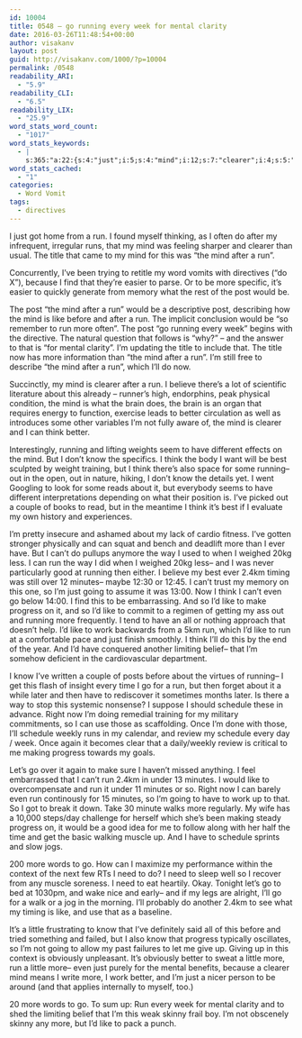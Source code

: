 ```yaml
---
id: 10004
title: 0548 – go running every week for mental clarity
date: 2016-03-26T11:48:54+00:00
author: visakanv
layout: post
guid: http://visakanv.com/1000/?p=10004
permalink: /0548
readability_ARI:
  - "5.9"
readability_CLI:
  - "6.5"
readability_LIX:
  - "25.9"
word_stats_word_count:
  - "1017"
word_stats_keywords:
  - |
    s:365:"a:22:{s:4:"just";i:5;s:4:"mind";i:12;s:7:"clearer";i:4;s:5:"title";i:3;s:4:"post";i:4;s:4:"like";i:8;s:7:"running";i:6;s:4:"week";i:3;s:6:"mental";i:3;s:4:"i'll";i:5;s:6:"better";i:4;s:5:"think";i:6;s:4:"know";i:5;s:4:"best";i:3;s:5:"can't";i:4;s:7:"minutes";i:4;s:5:"going";i:3;s:8:"progress";i:4;s:4:"work";i:3;s:8:"schedule";i:4;s:4:"need";i:3;s:6:"little";i:3;}";
word_stats_cached:
  - "1"
categories:
  - Word Vomit
tags:
  - directives
---
```

I just got home from a run. I found myself thinking, as I often do after my infrequent, irregular runs, that my mind was feeling sharper and clearer than usual. The title that came to my mind for this was &#8220;the mind after a run&#8221;.

Concurrently, I&#8217;ve been trying to retitle my word vomits with directives (&#8220;do X&#8221;), because I find that they&#8217;re easier to parse. Or to be more specific, it&#8217;s easier to quickly generate from memory what the rest of the post would be.

The post &#8220;the mind after a run&#8221; would be a descriptive post, describing how the mind is like before and after a run. The implicit conclusion would be &#8220;so remember to run more often&#8221;. The post &#8220;go running every week&#8221; begins with the directive. The natural question that follows is &#8220;why?&#8221; – and the answer to that is &#8220;for mental clarity&#8221;. I&#8217;m updating the title to include that. The title now has more information than &#8220;the mind after a run&#8221;. I&#8217;m still free to describe &#8220;the mind after a run&#8221;, which I&#8217;ll do now.

Succinctly, my mind is clearer after a run. I believe there&#8217;s a lot of scientific literature about this already – runner&#8217;s high, endorphins, peak physical condition, the mind is what the brain does, the brain is an organ that requires energy to function, exercise leads to better circulation as well as introduces some other variables I&#8217;m not fully aware of, the mind is clearer and I can think better.

Interestingly, running and lifting weights seem to have different effects on the mind. But I don&#8217;t know the specifics. I think the body I want will be best sculpted by weight training, but I think there&#8217;s also space for some running– out in the open, out in nature, hiking, I don&#8217;t know the details yet. I went Googling to look for some reads about it, but everybody seems to have different interpretations depending on what their position is. I&#8217;ve picked out a couple of books to read, but in the meantime I think it&#8217;s best if I evaluate my own history and experiences.

I&#8217;m pretty insecure and ashamed about my lack of cardio fitness. I&#8217;ve gotten stronger physically and can squat and bench and deadlift more than I ever have. But I can&#8217;t do pullups anymore the way I used to when I weighed 20kg less. I can run the way I did when I weighed 20kg less– and I was never particularly good at running then either. I believe my best ever 2.4km timing was still over 12 minutes– maybe 12:30 or 12:45. I can&#8217;t trust my memory on this one, so I&#8217;m just going to assume it was 13:00. Now I think I can&#8217;t even go below 14:00. I find this to be embarrassing. And so I&#8217;d like to make progress on it, and so I&#8217;d like to commit to a regimen of getting my ass out and running more frequently. I tend to have an all or nothing approach that doesn&#8217;t help. I&#8217;d like to work backwards from a 5km run, which I&#8217;d like to run at a comfortable pace and just finish smoothly. I think I&#8217;ll do this by the end of the year. And I&#8217;d have conquered another limiting belief– that I&#8217;m somehow deficient in the cardiovascular department.

I know I&#8217;ve written a couple of posts before about the virtues of running– I get this flash of insight every time I go for a run, but then forget about it a while later and then have to rediscover it sometimes months later. Is there a way to stop this systemic nonsense? I suppose I should schedule these in advance. Right now I&#8217;m doing remedial training for my military commitments, so I can use those as scaffolding. Once I&#8217;m done with those, I&#8217;ll schedule weekly runs in my calendar, and review my schedule every day / week. Once again it becomes clear that a daily/weekly review is critical to me making progress towards my goals.

Let&#8217;s go over it again to make sure I haven&#8217;t missed anything. I feel embarrassed that I can&#8217;t run 2.4km in under 13 minutes. I would like to overcompensate and run it under 11 minutes or so. Right now I can barely even run continously for 15 minutes, so I&#8217;m going to have to work up to that. So I got to break it down. Take 30 minute walks more regularly. My wife has a 10,000 steps/day challenge for herself which she&#8217;s been making steady progress on, it would be a good idea for me to follow along with her half the time and get the basic walking muscle up. And I have to schedule sprints and slow jogs.

200 more words to go. How can I maximize my performance within the context of the next few RTs I need to do? I need to sleep well so I recover from any muscle soreness. I need to eat heartily. Okay. Tonight let&#8217;s go to bed at 1030pm, and wake nice and early– and if my legs are alright, I&#8217;ll go for a walk or a jog in the morning. I&#8217;ll probably do another 2.4km to see what my timing is like, and use that as a baseline.

It&#8217;s a little frustrating to know that I&#8217;ve definitely said all of this before and tried something and failed, but I also know that progress typically oscillates, so I&#8217;m not going to allow my past failures to let me give up. Giving up in this context is obviously unpleasant. It&#8217;s obviously better to sweat a little more, run a little more– even just purely for the mental benefits, because a clearer mind means I write more, I work better, and I&#8217;m just a nicer person to be around (and that applies internally to myself, too.)

20 more words to go. To sum up: Run every week for mental clarity and to shed the limiting belief that I&#8217;m this weak skinny frail boy. I&#8217;m not obscenely skinny any more, but I&#8217;d like to pack a punch.